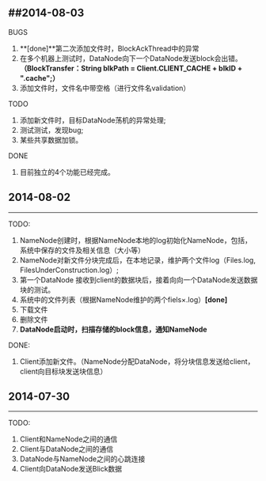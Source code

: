 ##2014-08-03
----
BUGS

1. **[done]**第二次添加文件时，BlockAckThread中的异常 
2. 在多个机器上测试时，DataNode向下一个DataNode发送block会出错。**（BlockTransfer：String blkPath = Client.CLIENT_CACHE + blkID + ".cache";）**
3. 添加文件时，文件名中带空格（进行文件名validation）

TODO

1. 添加新文件时，目标DataNode荡机的异常处理;
2. 测试测试，发现bug;
3. 某些共享数据加锁。

DONE

1. 目前独立的4个功能已经完成。

## 2014-08-02
---
TODO:

1. NameNode创建时，根据NameNode本地的log初始化NameNode，包括，系统中保存的文件及相关信息（大小等）
2. NameNode对新文件分块完成后，在本地记录，维护两个文件log（Files.log, FilesUnderConstruction.log）;
3. 第一个DataNode 接收到client的数据块后，接着向向一个DataNode发送数据块的测试。
4. 系统中的文件列表（根据NameNode维护的两个fiels×.log）**[done]**
5. 下载文件
5. 删除文件
6. **DataNode启动时，扫描存储的block信息，通知NameNode**


DONE:

1. Client添加新文件。（NameNode分配DataNode，将分块信息发送给client，client向目标块发送块信息）
## 2014-07-30
---
TODO:

1. Client和NameNode之间的通信
2. Client与DataNode之间的通信
3. DataNode与NameNode之间的心跳连接
4. Client向DataNode发送Blick数据
